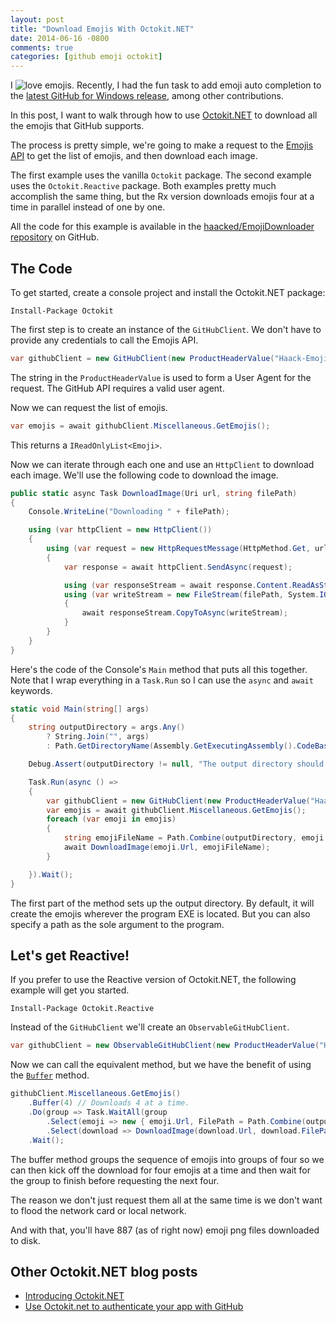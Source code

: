 ```yaml
---
layout: post
title: "Download Emojis With Octokit.NET"
date: 2014-06-16 -0800
comments: true
categories: [github emoji octokit]
---
```


I ![love](https://github.global.ssl.fastly.net/images/icons/emoji/heart.png) emojis. Recently, I had the fun task to add emoji auto completion to the [latest GitHub for Windows release](http://haacked.com/archive/2014/06/09/ghfw-2/), among other contributions.

In this post, I want to walk through how to use [Octokit.NET](http://octokit.github.io/) to download all the emojis that GitHub supports.

The process is pretty simple, we're going to make a request to the [Emojis API](https://developer.github.com/v3/emojis/) to get the list of emojis, and then download each image.

The first example uses the vanilla `Octokit` package. The second example uses the `Octokit.Reactive` package. Both examples pretty much accomplish the same thing, but the Rx version downloads emojis four at a time in parallel instead of one by one.

All the code for this example is available in the [haacked/EmojiDownloader repository](https://github.com/Haacked/EmojiDownloader/) on GitHub. 

## The Code

To get started, create a console project and install the Octokit.NET package:

```
Install-Package Octokit
```

The first step is to create an instance of the `GitHubClient`. We don't have to provide any credentials to call the Emojis API.

```csharp
var githubClient = new GitHubClient(new ProductHeaderValue("Haack-Emoji-Downloader"));
```

The string in the `ProductHeaderValue` is used to form a User Agent for the request. The GitHub API requires a valid user agent.

Now we can request the list of emojis.

```csharp
var emojis = await githubClient.Miscellaneous.GetEmojis();
```

This returns a `IReadOnlyList<Emoji>`.

Now we can iterate through each one and use an `HttpClient` to download each image. We'll use the following code to download the image.

```csharp
public static async Task DownloadImage(Uri url, string filePath)
{
    Console.WriteLine("Downloading " + filePath);

    using (var httpClient = new HttpClient())
    {
        using (var request = new HttpRequestMessage(HttpMethod.Get, url))
        {
            var response = await httpClient.SendAsync(request);

            using (var responseStream = await response.Content.ReadAsStreamAsync())
            using (var writeStream = new FileStream(filePath, System.IO.FileMode.Create))
            {
                await responseStream.CopyToAsync(writeStream);
            }     
        }
    }
}
```

Here's the code of the Console's `Main` method that puts all this together. Note that I wrap everything in a `Task.Run` so I can use the `async` and `await` keywords.

```csharp
static void Main(string[] args)
{
    string outputDirectory = args.Any()
        ? String.Join("", args)
        : Path.GetDirectoryName(Assembly.GetExecutingAssembly().CodeBase);

    Debug.Assert(outputDirectory != null, "The output directory should not be null.`");

    Task.Run(async () =>
    {
        var githubClient = new GitHubClient(new ProductHeaderValue("Haack-Emoji-Downloader"));
        var emojis = await githubClient.Miscellaneous.GetEmojis();
        foreach (var emoji in emojis)
        {
            string emojiFileName = Path.Combine(outputDirectory, emoji.Name + ".png");
            await DownloadImage(emoji.Url, emojiFileName);
        }

    }).Wait();
}
```

The first part of the method sets up the output directory. By default, it will create the emojis wherever the program EXE is located. But you can also specify a path as the sole argument to the program.

## Let's get Reactive!

If you prefer to use the Reactive version of Octokit.NET, the following example will get you started.

```
Install-Package Octokit.Reactive
```

Instead of the `GitHubClient` we'll create an `ObservableGitHubClient`.

```csharp
var githubClient = new ObservableGitHubClient(new ProductHeaderValue("Haack-Reactive-Emoji-Downloader"));            
```

Now we can call the equivalent method, but we have the benefit of using the [`Buffer`](http://msdn.microsoft.com/en-us/library/system.reactive.linq.observable.buffer(v=vs.103).aspx) method.

```csharp
githubClient.Miscellaneous.GetEmojis()
    .Buffer(4) // Downloads 4 at a time.
    .Do(group => Task.WaitAll(group
        .Select(emoji => new { emoji.Url, FilePath = Path.Combine(outputDirectory, emoji.Name + ".png") })
        .Select(download => DownloadImage(download.Url, download.FilePath)).ToArray()))
    .Wait();
```

The buffer method groups the sequence of emojis into groups of four so we can then kick off the download for four emojis at a time and then wait for the group to finish before requesting the next four.

The reason we don't just request them all at the same time is we don't want to flood the network card or local network.

And with that, you'll have 887 (as of right now) emoji png files downloaded to disk.

## Other Octokit.NET blog posts

* [Introducing Octokit.NET](http://haacked.com/archive/2013/10/30/introducing-octokit-net.aspx/)
* [Use Octokit.net to authenticate your app with GitHub](http://haacked.com/archive/2014/04/24/octokit-oauth/)
